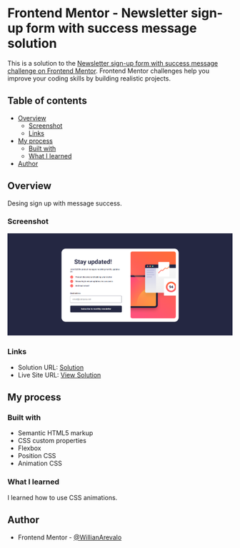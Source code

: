 # Frontend Mentor - Newsletter sign-up form with success message solution

This is a solution to the [Newsletter sign-up form with success message challenge on Frontend Mentor](https://www.frontendmentor.io/challenges/newsletter-signup-form-with-success-message-3FC1AZbNrv). Frontend Mentor challenges help you improve your coding skills by building realistic projects. 

## Table of contents

- [Overview](#overview)
  - [Screenshot](#screenshot)
  - [Links](#links)
- [My process](#my-process)
  - [Built with](#built-with)
  - [What I learned](#what-i-learned)
- [Author](#author)

## Overview

Desing sign up with message success.

### Screenshot

![](design/screenshot.png)

### Links

- Solution URL: [Solution](https://www.frontendmentor.io/solutions/sing-up-with-message-success-and-validation-input-email-AMM3pqN6je)
- Live Site URL: [View Solution](https://projects-html-css-js-hazel.vercel.app/frontend-mentor-solutions/newsletter-sign-up-with-success-message-main/index.html)

## My process

### Built with

- Semantic HTML5 markup
- CSS custom properties
- Flexbox
- Position CSS
- Animation CSS


### What I learned

I learned how to use CSS animations.

## Author


- Frontend Mentor - [@WillianArevalo](https://www.frontendmentor.io/profile/WillianArevalo)
